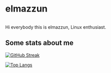 # elmazzun

<img src="https://komarev.com/ghpvc/?username=elmazzun&style=flat-square&color=blue" alt=""/>

Hi everybody this is elmazzun, Linux enthusiast.

## Some stats about me

[![GitHub Streak](http://github-readme-streak-stats.herokuapp.com?user=elmazzun&theme=dark&background=000000)](https://git.io/streak-stats)

[![Top Langs](https://github-readme-stats.vercel.app/api/top-langs/?username=elmazzun&layout=compact&theme=vision-friendly-dark)](https://github.com/elmazzun/github-readme-stats)


